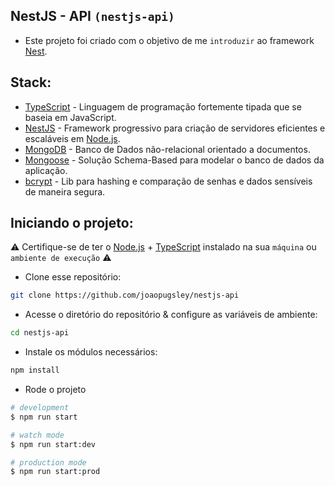 ## NestJS - API `(nestjs-api)`
- Este projeto foi criado com o objetivo de me ``introduzir`` ao framework <a href="https://nestjs.com/">Nest</a>.

## Stack:
- <a href="https://www.typescriptlang.org/">TypeScript</a> - Linguagem de programação fortemente tipada que se baseia em JavaScript.
- <a href="https://nestjs.com/">NestJS</a> - Framework progressivo para criação de servidores eficientes e escaláveis em <a href="http://nodejs.org">Node.js</a>.
- <a href="https://www.mongodb.com/">MongoDB</a> - Banco de Dados não-relacional orientado a documentos.
- <a href="https://mongoosejs.com/">Mongoose</a> - Solução Schema-Based para modelar o banco de dados da aplicação.
- <a href="https://www.npmjs.com/package/bcrypt">bcrypt</a> - Lib para hashing e comparação de senhas e dados sensíveis de maneira segura.

## Iniciando o projeto:
⚠ Certifique-se de ter o <a href="https://nodejs.org/">Node.js</a> + <a href="https://www.typescriptlang.org/">TypeScript</a> instalado na sua `máquina` ou `ambiente de execução` ⚠
- Clone esse repositório:
```bash
git clone https://github.com/joaopugsley/nestjs-api
```
- Acesse o diretório do repositório & configure as variáveis de ambiente:
```bash
cd nestjs-api
```
- Instale os módulos necessários:
```bash
npm install
```
- Rode o projeto
```bash
# development
$ npm run start

# watch mode
$ npm run start:dev

# production mode
$ npm run start:prod
```